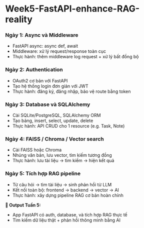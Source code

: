 # Week5-FastAPI-enhance-RAG-reality
### Ngày 1: Async và Middleware

* FastAPI async: async def, await
* Middleware: xử lý request/response toàn cục
* Thực hành: thêm middleware log request + xử lý bất đồng bộ

### Ngày 2: Authentication

* OAuth2 cơ bản với FastAPI
* Tạo hệ thống login đơn giản với JWT
* Thực hành: đăng ký, đăng nhập, bảo vệ route bằng token

### Ngày 3: Database và SQLAlchemy

* Cài SQLite/PostgreSQL, SQLAlchemy ORM
* Tạo bảng, insert, select, update, delete
* Thực hành: API CRUD cho 1 resource (e.g. Task, Note)

### Ngày 4: FAISS / Chroma / Vector search

* Cài FAISS hoặc Chroma
* Nhúng văn bản, lưu vector, tìm kiếm tương đồng
* Thực hành: lưu tài liệu → tìm kiếm → hiện kết quả

### Ngày 5: Tích hợp RAG pipeline

* Từ câu hỏi → tìm tài liệu → sinh phản hồi từ LLM
* Kết nối toàn bộ: frontend → backend → vector → AI
* Thực hành: xây dựng pipeline RAG cơ bản hoàn chỉnh

**📌 Output Tuần 5:**

* App FastAPI có auth, database, và tích hợp RAG thực tế
* Tìm kiếm dữ liệu thật + phản hồi thông minh bằng AI
